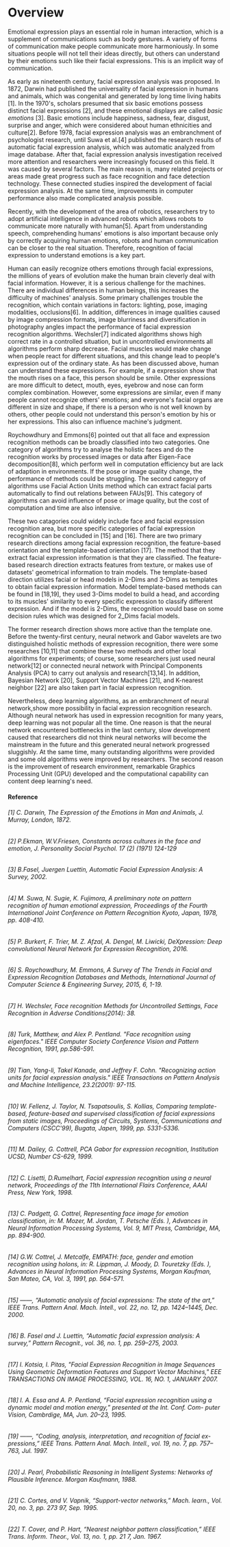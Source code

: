 # Overview

Emotional expression plays an essential role in human interaction, which is a supplement of communications such as body gestures. A variety of forms of communication make people communicate more harmoniously. In some situations people will not tell their ideas directly, but others can understand by their emotions such like their facial expressions. This is an implicit way of communication.

As early as nineteenth century, facial expression analysis was proposed. In 1872, Darwin had published  the universality of facial expression in humans and animals, which was congenital and generated by long time living habits [1]. In the 1970's,  scholars presumed that six basic emotions possess distinct facial expressions [2], and these emotional displays are called *basic emotions* [3]. Basic emotions include happiness, sadness, fear, disgust, surprise and anger, which were considered about human ethnicities and culture[2]. Before 1978, facial expression analysis was an embranchment of psychologist research, until Suwa et al.[4] published the research results of automatic facial expression analysis, which was automatic analyzed from image database. After that, facial expression analysis investigation received more attention and researchers were increasingly focused on this field. It was caused by several factors. The main reason is, many related projects or areas  made great progress such as face recognition and face detection technology. These connected studies inspired the development of facial expression analysis. At the same time, improvements in computer performance also made complicated analysis possible. 

Recently, with the development of the area of robotics,  researchers try to adopt artificial intelligence in advanced robots which allows robots to communicate more naturally with human[5]. Apart from understanding speech, comprehending humans' emotions is also important because only by correctly acquiring human emotions, robots and human communication can be closer to the real situation. Therefore, recognition of facial expression to understand emotions is a key part.

Human can easily recognize others emotions through facial expressions, the millions of years of evolution make the human brain cleverly deal with facial information. However, it is a serious challenge for the machines. There are individual differences in human beings, this increases the difficulty of machines' analysis. Some primary challenges trouble the recognition, which contain variations in factors: lighting, pose, imaging modalities, occlusions[6]. In addition, differences in image qualities caused by image compression formats, image blurriness and diversification in photography angles impact the performance of facial expression recognition algorithms. Wechsler[7] indicated algorithms shows high correct rate in a controlled situation, but in uncontrolled environments all algorithms perform sharp decrease. Facial muscles would make change when people react for different situations, and this  change lead to people's expression out of the ordinary state. As has been discussed above, human can understand these expressions. For example, if a expression show that the mouth rises on a face, this person should be smile. Other expressions are more difficult to detect,  mouth, eyes, eyebrow and nose can form complex combination. However, some expressions are similar, even if many people cannot recognize others' emotions; and everyone's facial organs are different in size and shape, if there is a person who is not well known by others, other people could not understand this person's emotion by his or her expressions. This also can influence machine's judgment. 

Roychowdhury and Emmons[6] pointed out that all face and expression recognition methods can be broadly classified into two categories. One category of algorithms try to analyse the holistic faces and do the recognition works by processed images or data after Eigen-Face decomposition[8], which perform well in computation efficiency but are lack of adaption in environments. If the pose or image quality change, the performance of methods could be struggling. The second category of algorithms use Facial Action Units method which can extract facial parts automatically to find out relations between FAUs[9]. This category of algorithms can avoid influence of pose or image quality, but the cost of computation and time are also intensive. 

These two catagories could widely include face and facial expression recognition area, but more specific categories of facial expression recognition  can be concluded in [15] and [16]. There are two primary research directions among facial expression recognition, the feature-based orientation and the template-based orientation [17]. The method that they extract facial expression information is that they are classified. The feature-based research direction extracts features from texture, or makes use of datasets' geometrical information to train models. The template-based  direction utilizes facial or head models in 2-Dims and 3-Dims as templates to obtain facial expression information. Model template-based methods can be found in [18,19], they used 3-Dims model to build a head, and according to its muscles' similarity to every specific expression to classify different expression. And if the model is 2-Dims, the recognition would base on some decision rules which was designed for 2_Dims facial models.

The former research direction shows more active than the template one. Before the twenty-first century, neural network and Gabor wavelets are two distinguished holistic methods of expression recognition, there were some researches [10,11] that combine these two methods and other local algorithms for experiments; of course, some researchers just used neural network[12] or connected neural network with Principal Components Analysis (PCA) to carry out analysis and research[13,14]. In addition, Bayesian Network [20], Support Vector Machines [21], and K-nearest neighbor [22] are also taken part in facial expression recognition.

Nevertheless, deep learning algorithms, as an embranchment of neural network,show more possibility in facial expression recognition research. Although neural network has used in expression recognition for many years, deep learning was not popular all the time. One reason is that the neural network encountered bottlenecks in the last century, slow development caused that researchers did not think neural networks will become the mainstream in the future and this generated neural network progressed sluggishly. At the same time, many outstanding algorithms were provided and some old algorithms were improved by researchers. The second reason is the improvement of research environment, remarkable Graphics Processing Unit (GPU) developed and the computational capability can content deep learning's need. 



#### Reference

###### [1] C. Darwin, The Expression of the Emotions in Man and Animals, J. Murray, London, 1872.

###### [2] P.Ekman, W.V.Friesen, Constants across cultures in the face and emotion, J. Personality Social Psychol. 17 (2) (1971) 124-129

###### [3] B.Fasel, Juergen Luettin, Automatic Facial Expression Analysis: A Survey, 2002.

###### [4]  M. Suwa, N. Sugie, K. Fujimora, A preliminary note on pattern recognition of human emotional expression, Proceedings of the Fourth International Joint Conference on Pattern Recognition Kyoto, Japan, 1978, pp. 408-410.

###### [5] P. Burkert, F. Trier, M. Z. Afzal, A. Dengel, M. Liwicki, DeXpression: Deep convolutional Neural Network for Expression Recognition, 2016.

###### [6] S. Roychowdhury, M. Emmons, A Survey of The Trends in Facial and Expression Recognition Databases and Methods, International Journal of Computer Science & Engineering Survey, 2015, 6, 1-19.

###### [7] H. Wechsler, Face recognition Methods for Uncontrolled Settings, Face Recognition in Adverse Conditions(2014): 38.

###### [8] Turk, Matthew, and Alex P. Pentland. "Face recognition using eigenfaces." IEEE Computer Society Conference Vision and Pattern Recognition, 1991, pp.586-591.

###### [9] Tian, Yang-li, Takel Kanade, and Jeffrey F. Cohn. "Recognizing action units for facial expression analysis." IEEE Transactions on Pattern Analysis and Machine Intelligence, 23.2(2001): 97-115.

###### [10] W. Fellenz, J. Taylor, N. Tsapatsoulis, S. Kollias, Comparing template-based, feature-based and supervised classification of facial expressions from static images, Proceedings of Circuits, Systems, Communications and Computers (CSCC'99), Bugata, Japen, 1999, pp. 5331-5336.

###### [11] M. Dailey, G. Cottrell, PCA Gabor for expression recognition, Institution UCSD, Number CS-629, 1999.

###### [12] C. Lisetti, D.Rumelhart, Facial expression recognition using a neural network, Proceedings of the 11th International Flairs Conference, AAAI Press, New York, 1998.

###### [13] C. Padgett, G. Cottrel, Representing face image for emotion classification, in: M. Mozer, M. Jordan, T. Petsche (Eds. ), Advances in Neural Information Processing Systems, Vol. 9, MIT Press, Cambridge, MA, pp. 894-900.

###### [14] G.W. Cottrel, J. Metcalfe, EMPATH: face, gender and emotion recognition using holons, in: R. Lippman, J. Moody, D. Touretzky (Eds. ), Advances in Neural Information Processing Systems, Morgan Kaufman, San Mateo, CA, Vol. 3, 1991, pp. 564-571. 

###### [15] ——, “Automatic analysis of facial expressions: The state of the art,” IEEE Trans. Pattern Anal. Mach. Intell., vol. 22, no. 12, pp. 1424–1445, Dec. 2000.

###### [16] B. Fasel and J. Luettin, “Automatic facial expression analysis: A survey,” Pattern Recognit., vol. 36, no. 1, pp. 259–275, 2003.

###### [17] I. Kotsia, I. Pitas, "Facial Expression Recognition in Image Sequences Using Geometric Deformation Features and Support Vector Machines," EEE TRANSACTIONS ON IMAGE PROCESSING, VOL. 16, NO. 1, JANUARY 2007.

###### [18] I. A. Essa and A. P. Pentland, “Facial expression recognition using a dynamic model and motion energy,” presented at the Int. Conf. Com- puter Vision, Cambrdige, MA, Jun. 20–23, 1995.

###### [19] ——, “Coding, analysis, interpretation, and recognition of facial ex- pressions,” IEEE Trans. Pattern Anal. Mach. Intell., vol. 19, no. 7, pp. 757–763, Jul. 1997.

###### [20] J. Pearl, Probabilistic Reasoning in Intelligent Systems: Networks of Plausible Inference. Morgan Kaufmann, 1988.

###### [21] C. Cortes, and V. Vapnik, “Support-vector networks,” Mach. learn., Vol. 20, no. 3, pp. 273 97, Sep. 1995.

###### [22] T. Cover, and P. Hart, “Nearest neighbor pattern classification,” IEEE Trans. Inform. Theor., Vol. 13, no. 1, pp. 21 7, Jan. 1967.